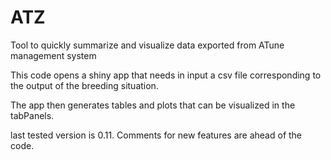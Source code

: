 # ATZ
Tool to quickly summarize and visualize data exported from ATune management system

This code opens a shiny app that needs in input a csv file corresponding to 
the output of the breeding situation. 

The app then generates tables and plots that can be visualized in the tabPanels.

last tested version is 0.11. Comments for new features are ahead of the code.
